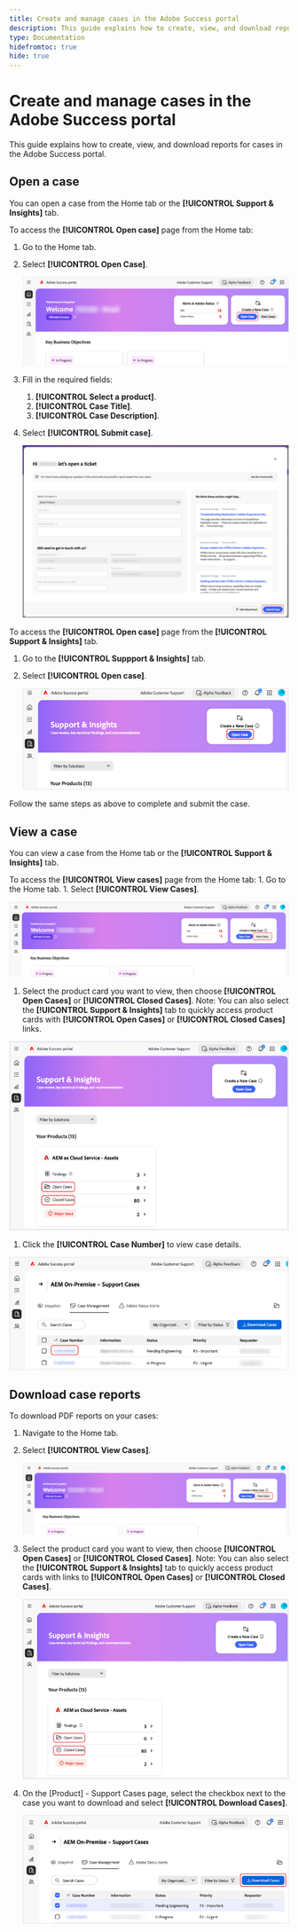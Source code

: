 ```yaml
---
title: Create and manage cases in the Adobe Success portal
description: This guide explains how to create, view, and download reports for cases in the Adobe Success portal.
type: Documentation
hidefromtoc: true
hide: true 
---
```

# Create and manage cases in the Adobe Success portal

This guide explains how to create, view, and download reports for cases in the Adobe Success portal. 

## Open a case

You can open a case from the Home tab or the **[!UICONTROL Support & Insights]** tab.

To access the **[!UICONTROL Open case]** page from the Home tab:

1. Go to the Home tab.
1. Select **[!UICONTROL Open Case]**. 

   ![adobe-success-portal-home-page-open-case](../../assets/adobe-success-portal-home-page-open-case.png)

1. Fill in the required fields:
   1. **[!UICONTROL Select a product]**.
   1. **[!UICONTROL Case Title]**.
   1. **[!UICONTROL Case Description]**.
1. Select **[!UICONTROL Submit case]**.

   ![adobe-success-portal-submit-case](../../assets/adobe-success-portal-submit-case.png)


To access the **[!UICONTROL Open case]** page from the **[!UICONTROL Support & Insights]** tab.

1. Go to the  **[!UICONTROL Suppport & Insights]** tab.
1. Select **[!UICONTROL Open case]**.

   ![adobe-success-portal-support-insights-open-case](../../assets/adobe-success-portal-support-insights-open-case.png)

Follow the same steps as above to complete and submit the case.

## View a case

You can view a case from the Home tab or the **[!UICONTROL Support & Insights]** tab. 

To access the **[!UICONTROL View cases]** page from the Home tab: 1. Go to the Home tab. 1. Select **[!UICONTROL View Cases]**.

   ![adobe-success-portal-view-cases](../../assets/adobe-success-portal-view-cases.png)

1.	Select the product card you want to view, then choose **[!UICONTROL Open Cases]** or **[!UICONTROL Closed Cases]**. Note: You can also select the **[!UICONTROL Support & Insights]** tab to quickly access product cards with **[!UICONTROL Open Cases]** or **[!UICONTROL Closed Cases]** links.

![adobe-success-portal-open-case-closed-case](../../assets/adobe-success-portal-open-case-closed-case.png)

1.	Click the **[!UICONTROL Case Number]** to view case details.  



   ![adobe-success-portal-case-number](../../assets/adobe-success-portal-case-number.png)



## Download case reports

To download PDF reports on your cases: 

1. Navigate to the Home tab.
1. Select **[!UICONTROL View Cases]**.



   ![adobe-success-portal-view-cases](../../assets/adobe-success-portal-view-cases.png)



1. Select the product card you want to view, then choose **[!UICONTROL Open Cases]** or **[!UICONTROL Closed Cases]**. Note: You can also select the **[!UICONTROL Support & Insights]** tab to quickly access product cards with links to **[!UICONTROL Open Cases]** or **[!UICONTROL Closed Cases]**.

   ![adobe-success-portal-open-case-closed-case](../../assets/adobe-success-portal-open-case-closed-case.png)

1. On the [Product] - Support Cases page, select the checkbox next to the case you want to download and select **[!UICONTROL Download Cases]**.

   ![adobe-success-portal-download-cases](../../assets/adobe-success-portal-download-cases.png)
